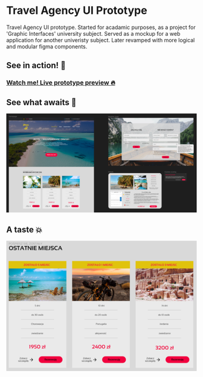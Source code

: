 # Travel Agency UI Prototype
Travel Agency UI prototype. Started for acadamic purposes, as a project for 'Graphic Interfaces' university subject. Served as a mockup for a web application for another univeristy subject. Later revamped with more logical and modular figma components.

## See in action! :rocket:
### [Watch me! Live prototype preview :fire:](https://www.figma.com/proto/7tJYvcoiXWyyeeWleIGuKx/T%C4%99cza-v2?node-id=20-35&starting-point-node-id=20%3A35)

## See what awaits :eyes:
![UI preview in Figma](https://github.com/Sadivioli/Travel_Agency_UI_Prototype/blob/pics/previewFigma.png?raw=true)

## A taste :boom:
![UI preview](https://github.com/Sadivioli/Travel_Agency_UI_Prototype/blob/pics/preview.png?raw=true)
